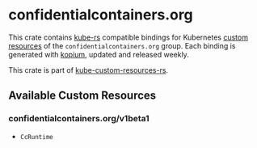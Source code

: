<!--
SPDX-FileCopyrightText: The kube-custom-resources-rs Authors
SPDX-License-Identifier: 0BSD
 -->

# confidentialcontainers.org

This crate contains [kube-rs](https://kube.rs/) compatible bindings for Kubernetes [custom resources](https://kubernetes.io/docs/tasks/extend-kubernetes/custom-resources/custom-resource-definitions/) of the `confidentialcontainers.org` group. Each binding is generated with [kopium](https://github.com/kube-rs/kopium), updated and released weekly.

This crate is part of [kube-custom-resources-rs](https://github.com/metio/kube-custom-resources-rs).

## Available Custom Resources

### confidentialcontainers.org/v1beta1
- `CcRuntime`
